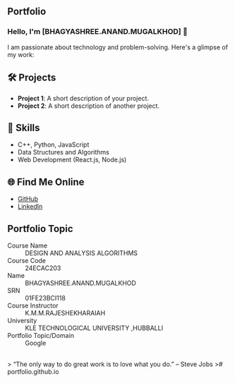 ## Portfolio

### Hello, I'm [BHAGYASHREE.ANAND.MUGALKHOD] 👋

I am passionate about technology and problem-solving. Here's a glimpse of my work:

## 🛠️ Projects
- **Project 1**: A short description of your project.
- **Project 2**: A short description of another project.

## 🚀 Skills
- C++, Python, JavaScript
- Data Structures and Algorithms
- Web Development (React.js, Node.js)

## 🌐 Find Me Online
- [GitHub](https://github.com/your-github-username)
- [LinkedIn](https://linkedin.com/in/your-linkedin-profile)

## Portfolio Topic

<dl>
<dt>Course Name</dt>
<dd>DESIGN AND ANALYSIS ALGORITHMS</dd>
<dt>Course Code</dt>
<dd>24ECAC203</dd>
<dt>Name</dt>
<dd>BHAGYASHREE.ANAND.MUGALKHOD</dd>
<dt>SRN</dt>
<dd>01FE23BCI118</dd>
<dt>Course Instructor</dt>
<dd>K.M.M.RAJESHEKHARAIAH</dd>
<dt>University</dt>
<dd>KLE TECHNOLOGICAL UNIVERSITY ,HUBBALLI</dd>
<dt>Portfolio Topic/Domain</dt>
<dd>Google</dd>
</dl>

<br> 
> “The only way to do great work is to love what you do.” – Steve Jobs
># portfolio.github.io
